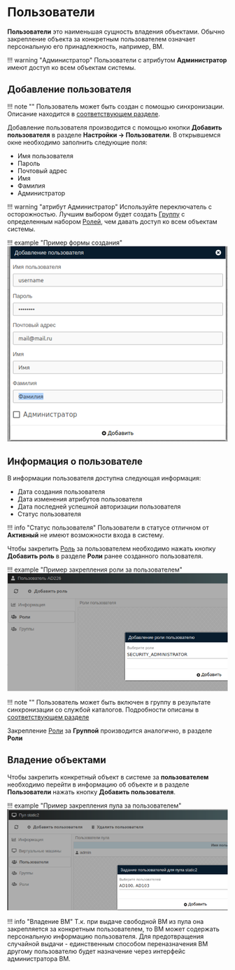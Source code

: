 # Пользователи

**Пользователи** это наименьшая сущность владения объектами. Обычно закрепление объекта за конкретным пользователем
означает персональную его принадлежность, например, ВМ.

!!! warning "Администратор"
    Пользователи с атрибутом **Администратор** имеют доступ ко всем объектам системы.

## Добавление пользователя

!!! note ""
    Пользователь может быть создан с помощью синхронизации. Описание находится в 
    [соответствующем разделе](../active_directory/ad_extend.md).

Добавление пользователя производится с помощью кнопки **Добавить пользователя** в разделе **Настройки -> Пользователи**.
В открывшемся окне необходимо заполнить следующие поля:
- Имя пользователя
- Пароль
- Почтовый адрес
- Имя
- Фамилия
- Администратор

!!! warning "атрибут Администратор"
    Используйте переключатель с осторожностью. Лучшим выбором будет создать [Группу](./groups.md) с определенным 
    набором [Ролей](./roles.md), чем давать доступ ко всем объектам системы.

!!! example "Пример формы создания"
    ![image](../../../_assets/vdi/auth/create_user.png)

## Информация о пользователе

В информации пользователя доступна следующая информация:
- Дата создания пользователя
- Дата изменения атрибутов пользователя
- Дата последней успешной авторизации пользователя
- Статус пользователя

!!! info "Статус пользователя"
    Пользователи в статусе отличном от **Активный** не имеют возможности входа в систему.

Чтобы закрепить [Роль](./roles.md) за пользователем необходимо нажать кнопку **Добавить роль** в разделе **Роли**
ранее созданного пользователя.

!!! example "Пример закрепления роли за пользователем"
    ![image](../../../_assets/vdi/auth/user_role.png)

!!! note ""
    Пользователь может быть включен в группу в результате синхронизации со службой каталогов. Подробности описаны в 
    [соответствующем разделе](../active_directory/info.md)

Закрепление [Роли](./roles.md) за **Группой** производится аналогично, в разделе **Роли**


## Владение объектами

Чтобы закрепить конкретный объект в системе за **пользователем** необходимо перейти в информацию об объекте и в разделе 
**Пользователи** нажать кнопку **Добавить пользователя**.

!!! example "Пример закрепления пула за пользователем"
    ![image](../../../_assets/vdi/auth/pool_user.png)

!!! info "Владение ВМ"
    Т.к. при выдаче свободной ВМ из пула она закрепляется за конкретным пользователем, то ВМ может содержать 
    персональную информацию пользователя. Для предотвращения случайной выдачи - единственным способом
    переназначения ВМ другому пользователю будет назначение через интерфейс администратора ВМ.
